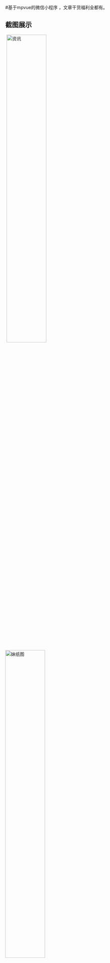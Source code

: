 
#基于mpvue的微信小程序 ，文章干货福利全都有。

## 截图展示
<p>
  <img alt="资讯" src="./screenshots/资讯.jpg" width="50%" />
  <img alt="妹纸图" src="./screenshots/妹纸.jpg" width="50%" />
</p>
